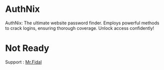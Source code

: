 # AuthNix
AuthNix: The ultimate website password finder. Employs powerful methods to crack logins, ensuring thorough coverage. Unlock access confidently!

# Not Ready 

<p>Support : <a href="https://instagram.com/mr.fidal">Mr.Fidal</a></p>

